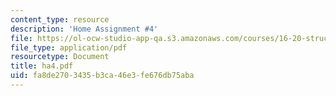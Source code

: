 ```yaml
---
content_type: resource
description: 'Home Assignment #4'
file: https://ol-ocw-studio-app-qa.s3.amazonaws.com/courses/16-20-structural-mechanics-fall-2002/fa8de2703435b3ca46e3fe676db75aba_ha4.pdf
file_type: application/pdf
resourcetype: Document
title: ha4.pdf
uid: fa8de270-3435-b3ca-46e3-fe676db75aba
---
```

